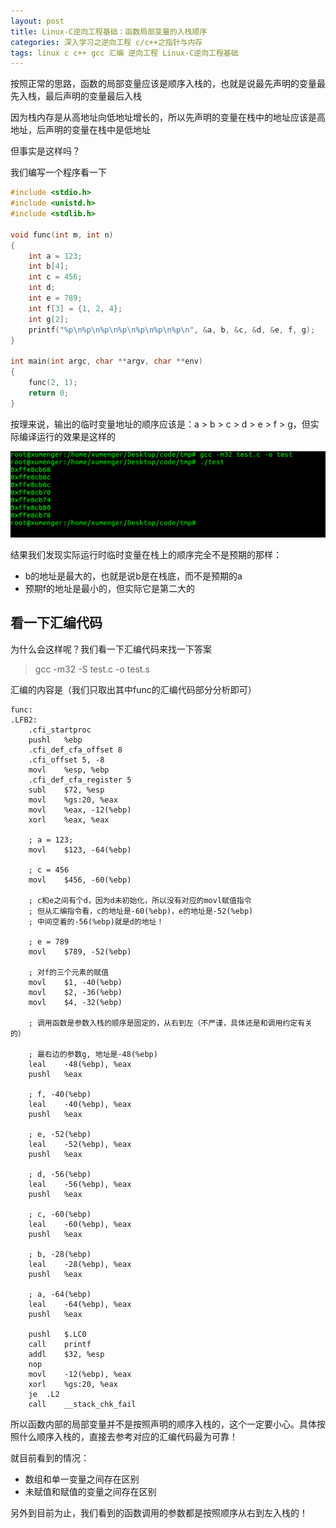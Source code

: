 ```yaml
---
layout: post
title: Linux-C逆向工程基础：函数局部变量的入栈顺序
categories: 深入学习之逆向工程 c/c++之指针与内存
tags: linux c c++ gcc 汇编 逆向工程 Linux-C逆向工程基础
---
```


按照正常的思路，函数的局部变量应该是顺序入栈的，也就是说最先声明的变量最先入栈，最后声明的变量最后入栈

因为栈内存是从高地址向低地址增长的，所以先声明的变量在栈中的地址应该是高地址，后声明的变量在栈中是低地址

但事实是这样吗？

我们编写一个程序看一下

```c
#include <stdio.h>
#include <unistd.h>
#include <stdlib.h>

void func(int m, int n)
{
    int a = 123;
    int b[4];
    int c = 456;
    int d;
    int e = 789;
    int f[3] = {1, 2, 4};
    int g[2];
    printf("%p\n%p\n%p\n%p\n%p\n%p\n%p\n", &a, b, &c, &d, &e, f, g);
}

int main(int argc, char **argv, char **env)
{
    func(2, 1);
    return 0;
}

```

按理来说，输出的临时变量地址的顺序应该是：a > b > c > d > e > f > g，但实际编译运行的效果是这样的

![](../media/image/2018-06-06/04-01.png)

结果我们发现实际运行时临时变量在栈上的顺序完全不是预期的那样：

* b的地址是最大的，也就是说b是在栈底，而不是预期的a
* 预期f的地址是最小的，但实际它是第二大的

## 看一下汇编代码

为什么会这样呢？我们看一下汇编代码来找一下答案

>gcc -m32 -S test.c -o test.s

汇编的内容是（我们只取出其中func的汇编代码部分分析即可）

```
func:
.LFB2:
    .cfi_startproc
    pushl   %ebp
    .cfi_def_cfa_offset 8
    .cfi_offset 5, -8
    movl    %esp, %ebp
    .cfi_def_cfa_register 5
    subl    $72, %esp
    movl    %gs:20, %eax
    movl    %eax, -12(%ebp)
    xorl    %eax, %eax

    ; a = 123;
    movl    $123, -64(%ebp)

    ; c = 456
    movl    $456, -60(%ebp)

    ; c和e之间有个d，因为d未初始化，所以没有对应的movl赋值指令
    ; 但从汇编指令看，c的地址是-60(%ebp)，e的地址是-52(%ebp)
    ; 中间空着的-56(%ebp)就是d的地址！

    ; e = 789
    movl    $789, -52(%ebp)

    ; 对f的三个元素的赋值
    movl    $1, -40(%ebp)
    movl    $2, -36(%ebp)
    movl    $4, -32(%ebp)

    ; 调用函数是参数入栈的顺序是固定的，从右到左（不严谨，具体还是和调用约定有关的）

    ; 最右边的参数g, 地址是-48(%ebp)
    leal    -48(%ebp), %eax
    pushl   %eax

    ; f, -40(%ebp)
    leal    -40(%ebp), %eax
    pushl   %eax

    ; e, -52(%ebp)
    leal    -52(%ebp), %eax
    pushl   %eax

    ; d, -56(%ebp)
    leal    -56(%ebp), %eax
    pushl   %eax

    ; c, -60(%ebp)
    leal    -60(%ebp), %eax
    pushl   %eax

    ; b, -28(%ebp)
    leal    -28(%ebp), %eax
    pushl   %eax

    ; a, -64(%ebp)
    leal    -64(%ebp), %eax
    pushl   %eax

    pushl   $.LC0
    call    printf
    addl    $32, %esp
    nop
    movl    -12(%ebp), %eax
    xorl    %gs:20, %eax
    je  .L2
    call    __stack_chk_fail
```

所以函数内部的局部变量并不是按照声明的顺序入栈的，这个一定要小心。具体按照什么顺序入栈的，直接去参考对应的汇编代码最为可靠！

就目前看到的情况：

* 数组和单一变量之间存在区别
* 未赋值和赋值的变量之间存在区别

另外到目前为止，我们看到的函数调用的参数都是按照顺序从右到左入栈的！
